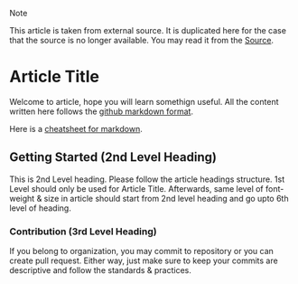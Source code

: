 > [!NOTE]
> This article is taken from external source. It is duplicated here for the case that the source is no longer available.
> You may read it from the [Source](https://pages.github.com/).

# Article Title
Welcome to article, hope you will learn somethign useful. All the content written here follows the
[github markdown format](https://docs.github.com/en/get-started/writing-on-github/getting-started-with-writing-and-formatting-on-github/basic-writing-and-formatting-syntax#headings).

Here is a [cheatsheet for markdown](https://github.com/adam-p/markdown-here/wiki/Markdown-Cheatsheet).

## Getting Started (2nd Level Heading)
This is 2nd Level heading. Please follow the article headings structure. 1st Level should only be used for Article Title.
Afterwards, same level of font-weight & size in article should start from 2nd level heading and go upto 6th level of heading.

### Contribution (3rd Level Heading)
If you belong to organization, you may commit to repository or you can create pull request. Either way, just make sure to keep your
commits are descriptive and follow the standards & practices.
